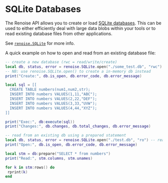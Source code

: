 # SQLite Databases

The Renoise API allows you to create or load [SQLite databases](https://sqlite.org). This can be used to either efficiently deal with large data blobs within your tools or to read existing database files from other applications.

See [`renoise.SQLite`](../API/renoise/renoise.SQLite.md) for more info.

A quick example on how to open and read from an existing database file:

```lua
-- create a new database (rwc = read/write/create)
local db, status, error = renoise.SQLite.open("./some_test.db", "rwc")
-- NB: use renoise.SQLite.open() to create a in-memory db instead
print("Create:", db.is_open, db.error_code, db.error_message)

local sql = [[
  CREATE TABLE numbers(num1,num2,str);
  INSERT INTO numbers VALUES(1,11,"ABC");
  INSERT INTO numbers VALUES(2,22,"DEF");
  INSERT INTO numbers VALUES(3,33,"UVW");
  INSERT INTO numbers VALUES(4,44,"XYZ");
]]

print("Exec:", db:execute(sql))
print("Changes:", db.changes, db.total_changes, db.error_message)

-- read from an existing db using a prepared statement
local db, status, error = renoise.SQLite.open("./test.db", "ro") -- read-only
print("Open:", db.is_open, db.error_code, db.error_message)

local stm = db:prepare("SELECT * from numbers")
print("Read:", stm.columns, stm.unames)

for k in stm:rows() do
 rprint(k) 
end
```